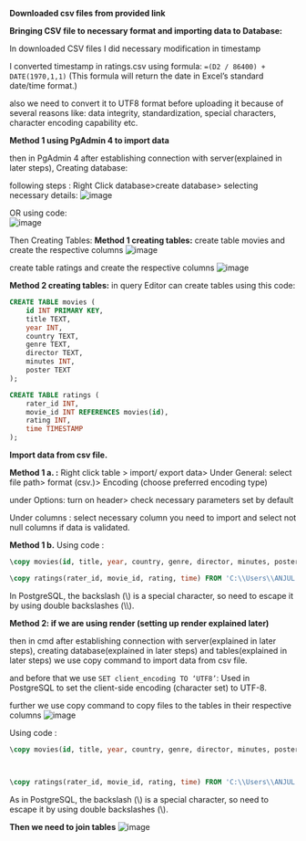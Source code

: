 **Downloaded csv files from provided link**

**Bringing CSV file to necessary format and importing data to Database:**

In downloaded CSV files I did necessary modification in timestamp

I converted timestamp in  ratings.csv using formula: `=(D2 / 86400) + DATE(1970,1,1)` (This formula will return the date in Excel’s standard date/time format.)

also we need to convert it to UTF8 format before uploading it because of several reasons like: data integrity, standardization, special characters, character encoding capability etc.

**Method 1 using PgAdmin 4 to import data**

then in PgAdmin 4 after establishing connection with server(explained in later steps),
Creating database:

following steps : 
Right Click database>create database> selecting necessary details:
![image](https://github.com/Anjulcodewiz/MoviesDB-analysis-using-python-SQL-Postgres/assets/89291748/b90d8458-0213-4478-b3a3-9c23d79dcc54)

OR
using code:  
![image](https://github.com/Anjulcodewiz/MoviesDB-analysis-using-python-SQL-Postgres/assets/89291748/06304efa-a0a1-4c97-afec-9db4f75f2d50)

Then Creating Tables:
**Method 1 creating tables:** 
create table movies and create the respective columns
![image](https://github.com/Anjulcodewiz/MoviesDB-analysis-using-python-SQL-Postgres/assets/89291748/b046e1e3-4fce-4ec2-9cc0-2c142dca7d8b)

create table ratings and create the respective columns
![image](https://github.com/Anjulcodewiz/MoviesDB-analysis-using-python-SQL-Postgres/assets/89291748/b3c224c6-ca0f-4ada-b9c8-17420b70d4a4)

**Method 2 creating tables:**
in query Editor can create tables using this code:

```sql
CREATE TABLE movies (
    id INT PRIMARY KEY,
    title TEXT,
    year INT,
    country TEXT,
    genre TEXT,
    director TEXT,
    minutes INT,
    poster TEXT
);

CREATE TABLE ratings (
    rater_id INT,
    movie_id INT REFERENCES movies(id),
    rating INT,
    time TIMESTAMP
);
```

**Import data from csv file.**

**Method 1 a. :** Right click table > import/ export data> 
Under General: select file path> format (csv.)> Encoding (choose preferred encoding type)

under Options: turn on header> check necessary parameters set by default

Under columns : select necessary column you need to import and select not null columns if data is validated.

**Method 1 b.**
Using code : 

```sql
\copy movies(id, title, year, country, genre, director, minutes, poster) FROM 'C:\\Users\\ANJUL VERMA\\OneDrive\\Desktop\\Movies file downloaded\\movies.csv' DELIMITER ',' CSV HEADER;

\copy ratings(rater_id, movie_id, rating, time) FROM 'C:\\Users\\ANJUL VERMA\\OneDrive\\Desktop\\Movies file downloaded\\ratings.csv' DELIMITER ',' CSV HEADER;
```

In PostgreSQL, the backslash (\\) is a special character, so need to escape it by using double backslashes (\\\\). 

**Method 2: if we are using render (setting up render explained later)**

then in cmd after establishing connection with server(explained in later steps), creating database(explained in later steps) and tables(explained in later steps) we use copy command to import data from csv file. 

and before that we use `SET client_encoding TO ‘UTF8’`:  Used in PostgreSQL to set the client-side encoding (character set) to UTF-8.

further we use copy command to copy files to the tables in their respective columns
![image](https://github.com/Anjulcodewiz/MoviesDB-analysis-using-python-SQL-Postgres/assets/89291748/76463931-5bfb-4a63-8673-b8554a6a83f4)


Using code : 

```sql
\copy movies(id, title, year, country, genre, director, minutes, poster) FROM 'C:\\Users\\ANJUL VERMA\\OneDrive\\Desktop\\Movies file downloaded\\movies.csv' DELIMITER ',' CSV HEADER;



\copy ratings(rater_id, movie_id, rating, time) FROM 'C:\\Users\\ANJUL VERMA\\OneDrive\\Desktop\\Movies file downloaded\\ratings.csv' DELIMITER ',' CSV HEADER;
```

As in PostgreSQL, the backslash (\\) is a special character, so need to escape it by using double backslashes (\\).

**Then we need to join tables**
![image](https://github.com/Anjulcodewiz/MoviesDB-analysis-using-python-SQL-Postgres/assets/89291748/848b00fe-e520-4fd1-ba73-96b9a83abca4)

